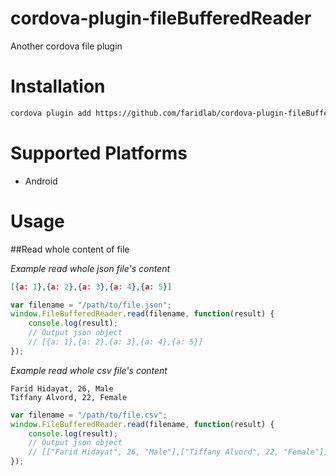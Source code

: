 cordova-plugin-fileBufferedReader
=================================
Another cordova file plugin

Installation
============
```bash
cordova plugin add https://github.com/faridlab/cordova-plugin-fileBufferedReader.git
```

Supported Platforms
===================
*   Android

Usage
=====

##Read whole content of file

_Example read whole json file's content_
```json
[{a: 1},{a: 2},{a: 3},{a: 4},{a: 5}]
```

```javascript
var filename = "/path/to/file.json";
window.FileBufferedReader.read(filename, function(result) {
    console.log(result);
    // Output json object
    // [{a: 1},{a: 2},{a: 3},{a: 4},{a: 5}]
});
```

_Example read whole csv file's content_
```csv
Farid Hidayat, 26, Male
Tiffany Alvord, 22, Female
```

```javascript
var filename = "/path/to/file.csv";
window.FileBufferedReader.read(filename, function(result) {
    console.log(result);
    // Output json object
    // [["Farid Hidayat", 26, "Male"],["Tiffany Alvord", 22, "Female"]]
});
```
